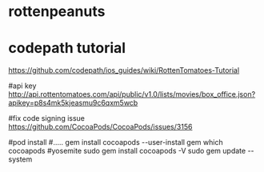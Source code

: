 # rottenpeanuts
# codepath tutorial
https://github.com/codepath/ios_guides/wiki/RottenTomatoes-Tutorial

#api key
http://api.rottentomatoes.com/api/public/v1.0/lists/movies/box_office.json?apikey=p8s4mk5kjeasmu9c6qxm5wcb

#fix code signing issue
https://github.com/CocoaPods/CocoaPods/issues/3156

#pod install
#.....
gem install cocoapods --user-install
gem which cocoapods
#yosemite
sudo gem install cocoapods -V
sudo gem update --system 

